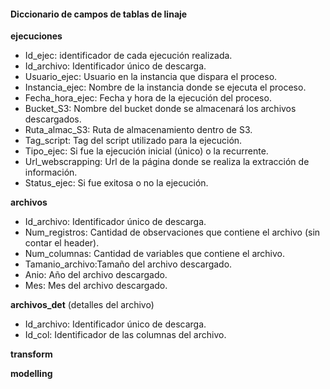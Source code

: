 #### Diccionario de campos de tablas de linaje


**ejecuciones**
+ Id_ejec: identificador de cada ejecución realizada.
+ Id_archivo: Identificador único de descarga.
+ Usuario_ejec: Usuario en la instancia que dispara el proceso.
+ Instancia_ejec: Nombre de la instancia donde se ejecuta el proceso.
+ Fecha_hora_ejec: Fecha y hora de la ejecución del proceso.
+ Bucket_S3: Nombre del bucket donde se almacenará los archivos descargados.
+ Ruta_almac_S3: Ruta de almacenamiento dentro de S3.
+ Tag_script: Tag del script utilizado para la ejecución.
+ Tipo_ejec: Si fue la ejecución inicial (único) o la recurrente.
+ Url_webscrapping: Url de la página donde se realiza la extracción de información.
+ Status_ejec: Si fue exitosa o no la ejecución.

**archivos**
+ Id_archivo: Identificador único de descarga.
+ Num_registros: Cantidad de observaciones que contiene el archivo (sin contar el header).
+ Num_columnas: Cantidad de variables que contiene el archivo.
+ Tamanio_archivo:Tamaño del archivo descargado.
+ Anio: Año del archivo descargado.
+ Mes: Mes del archivo descargado.

**archivos_det** (detalles del archivo)
+ Id_archivo: Identificador único de descarga.
+ Id_col: Identificador de las columnas del archivo.

**transform**

**modelling**
